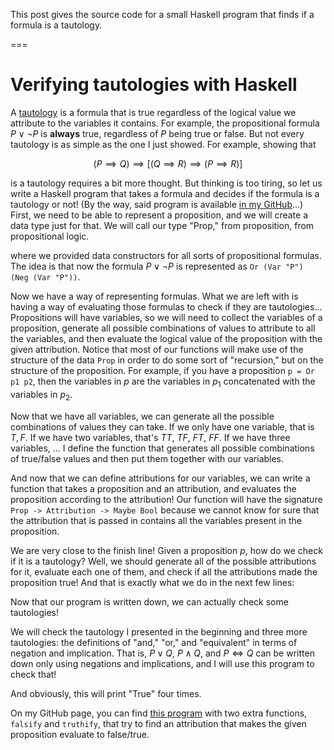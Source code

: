 This post gives the source code for a small Haskell program that finds if a formula is a tautology.

===


# Verifying tautologies with Haskell

A [tautology](https://en.wikipedia.org/wiki/Tautology_(logic)) is a formula that is true regardless of the logical value we attribute to the variables it contains. For example, the propositional formula $P \vee \neg P$ is **always** true, regardless of $P$ being true or false. But not every tautology is as simple as the one I just showed. For example, showing that

$$(P \implies Q) \implies [(Q \implies R) \implies (P \implies R)]$$

is a tautology requires a bit more thought. But thinking is too tiring, so let us write a Haskell program that takes a formula and decides if the formula is a tautology or not! (By the way, said program is available [in my GitHub](https://github.com/rodrigogiraoserrao/projects/blob/master/misc/tautologies.hs)...) First, we need to be able to represent a proposition, and we will create a data type just for that. We will call our type "Prop," from proposition, from propositional logic.

<script src="https://gist.github.com/rodrigogiraoserrao/4b3f30b5e77584a354e1037ef7d1566e.js"></script>

where we provided data constructors for all sorts of propositional formulas. The idea is that now the formula $P \vee \neg P$ is represented as `Or (Var "P") (Neg (Var "P"))`.

Now we have a way of representing formulas. What we are left with is having a way of evaluating those formulas to check if they are tautologies... Propositions will have variables, so we will need to collect the variables of a proposition, generate all possible combinations of values to attribute to all the variables, and then evaluate the logical value of the proposition with the given attribution. Notice that most of our functions will make use of the structure of the data `Prop` in order to do some sort of "recursion," but on the structure of the proposition. For example, if you have a proposition `p = Or p1 p2`, then the variables in $p$ are the variables in $p_1$ concatenated with the variables in $p_2$.

<script src="https://gist.github.com/rodrigogiraoserrao/f064060e9524cc3ed41b2ac3e50f5950.js"></script>

Now that we have all variables, we can generate all the possible combinations of values they can take. If we only have one variable, that is $T, F$. If we have two variables, that's $TT$, $TF$, $FT$, $FF$. If we have three variables, ... I define the function that generates all possible combinations of true/false values and then put them together with our variables.

<script src="https://gist.github.com/rodrigogiraoserrao/c327f8ae1e58aa547f9616087dc3e001.js"></script>

And now that we can define attributions for our variables, we can write a function that takes a proposition and an attribution, and evaluates the proposition according to the attribution! Our function will have the signature `Prop -> Attribution -> Maybe Bool` because we cannot know for sure that the attribution that is passed in contains all the variables present in the proposition.

<script src="https://gist.github.com/rodrigogiraoserrao/7d0aee9510ff02dcac955c56851a6f32.js"></script>

We are very close to the finish line! Given a proposition $p$, how do we check if it is a tautology? Well, we should generate all of the possible attributions for it, evaluate each one of them, and check if all the attributions made the proposition true! And that is exactly what we do in the next few lines:

<script src="https://gist.github.com/rodrigogiraoserrao/7b6de795c82b970c64ead27f1f57be2e.js"></script>

Now that our program is written down, we can actually check some tautologies!

We will check the tautology I presented in the beginning and three more tautologies: the definitions of "and," "or," and "equivalent" in terms of negation and implication. That is, $P \vee Q$, $P \wedge Q$, and $P \iff Q$ can be written down only using negations and implications, and I will use this program to check that!

<script src="https://gist.github.com/rodrigogiraoserrao/1abe28c6e601bcf20a1c40cf12c72f56.js"></script>

And obviously, this will print "True" four times.

On my GitHub page, you can find [this program](https://github.com/rodrigogiraoserrao/projects/blob/master/misc/tautologies.hs) with two extra functions, `falsify` and `truthify`, that try to find an attribution that makes the given proposition evaluate to false/true.
